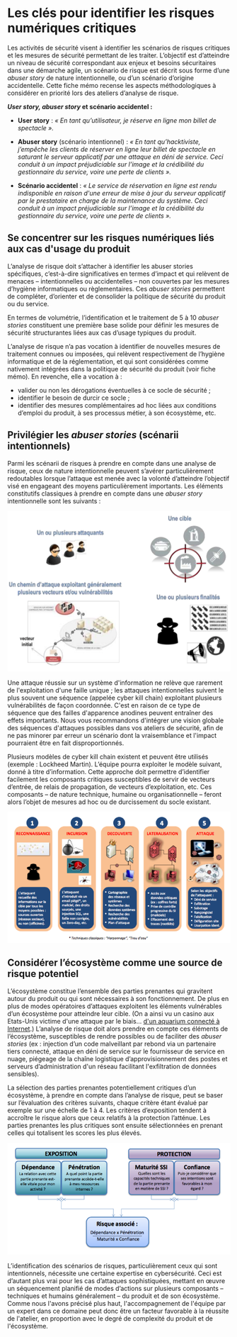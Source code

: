 # Les clés pour identifier les risques numériques critiques

Les activités de sécurité visent à identifier les scénarios de risques critiques et les mesures de sécurité permettant de les traiter. L’objectif est d’atteindre un niveau de sécurité correspondant aux enjeux et besoins sécuritaires dans une démarche agile, un scénario de risque est décrit sous forme d’une *abuser story* de nature intentionnelle, ou d’un scénario d’origine accidentelle. Cette fiche mémo recense les aspects méthodologiques à considérer en priorité lors des ateliers d’analyse de risque.

***User story, abuser story* et scénario accidentel :**

* **User story** : *« En tant qu’utilisateur, je réserve en ligne mon billet de spectacle ».*

* **Abuser story** \(scénario intentionnel\) : *« En tant qu’hacktiviste, j’empêche les clients de réserver en ligne leur billet de spectacle en saturant le serveur applicatif par une attaque en déni de service. Ceci conduit à un impact préjudiciable sur l’image et la crédibilité du gestionnaire du service, voire une perte de clients ».*

* **Scénario accidentel** : *« Le service de réservation en ligne est rendu indisponible en raison d'une erreur de mise à jour du serveur applicatif par le prestataire en charge de la maintenance du système. Ceci conduit à un impact préjudiciable sur l’image et la crédibilité du gestionnaire du service, voire une perte de clients ».*

## Se concentrer sur les risques numériques liés aux cas d'usage du produit

L’analyse de risque doit s’attacher à identifier les abuser stories spécifiques, c’est-à-dire significatives en termes d’impact et qui relèvent de menaces – intentionnelles ou accidentelles – non couvertes par les mesures d’hygiène informatiques ou règlementaires. Ces *abuser stories* permettent de compléter, d’orienter et de consolider la politique de sécurité du produit ou du service.

En termes de volumétrie, l’identification et le traitement de 5 à 10 *abuser stories* constituent une première base solide pour définir les mesures de sécurité structurantes liées aux cas d’usage typiques du produit.

L’analyse de risque n’a pas vocation à identifier de nouvelles mesures de traitement connues ou imposées, qui relèvent respectivement de l’hygiène informatique et de la réglementation, et qui sont considérées comme nativement intégrées dans la politique de sécurité du produit (voir fiche mémo). En revenche, elle a vocation à :

* valider ou non les dérogations éventuelles à ce socle de sécurité ;
* identifier le besoin de durcir ce socle ;
* identifier des mesures complémentaires ad hoc liées aux conditions d’emploi du produit, à ses processus métier, à son écosystème, etc.

## Privilégier les *abuser stories* \(scénarii intentionnels\)

Parmi les scénarii de risques à prendre en compte dans une analyse de risque, ceux de nature intentionnelle peuvent s’avérer particulièrement redoutables lorsque l’attaque est menée avec la volonté d’atteindre l’objectif visé en engageant des moyens particulièrement importants. Les éléments constitutifs classiques à prendre en compte dans une *abuser story* intentionnelle sont les suivants :

![](assets/attaque.png)

Une attaque réussie sur un système d'information ne relève que rarement de l'exploitation d'une faille unique ; les attaques intentionnelles suivent le plus souvent une séquence \(appelée cyber kill chain\) exploitant plusieurs vulnérabilités de façon coordonnée. C'est en raison de ce type de séquence que des failles d'apparence anodines peuvent entraîner des effets importants. Nous vous recommandons d'intégrer une vision globale des séquences d'attaques possibles dans vos ateliers de sécurité, afin de ne pas minorer par erreur un scénario dont la vraisemblance et l'impact pourraient être en fait disproportionnés.

Plusieurs modèles de cyber kill chain existent et peuvent être utilisés \(exemple : Lockheed Martin\). L’équipe pourra exploiter le modèle suivant, donné à titre d’information. Cette approche doit permettre d’identifier facilement les composants critiques susceptibles de servir de vecteurs d’entrée, de relais de propagation, de vecteurs d’exploitation, etc. Ces composants – de nature technique, humaine ou organisationnelle – feront alors l’objet de mesures ad hoc ou de durcissement du socle existant.

![](assets/killchain.png)

## Considérer l’écosystème comme une source de risque potentiel

L’écosystème constitue l’ensemble des parties prenantes qui gravitent autour du produit ou qui sont nécessaires à son fonctionnement. De plus en plus de modes opératoires d’attaques exploitent les éléments vulnérables d’un écosystème pour atteindre leur cible. \(On a ainsi vu un casino aux Etats-Unis victime d'une attaque par le biais… [d'un aquarium connecté à Internet](https://www.washingtonpost.com/news/innovations/wp/2017/07/21/how-a-fish-tank-helped-hack-a-casino/).\) L’analyse de risque doit alors prendre en compte ces éléments de l’écosystème, susceptibles de rendre possibles ou de faciliter des _abuser stories_ \(ex : injection d’un code malveillant par rebond via un partenaire tiers connecté, attaque en déni de service sur le fournisseur de service en nuage, piégeage de la chaîne logistique d’approvisionnement des postes et serveurs d’administration d'un réseau facilitant l'exfiltration de données sensibles\).

La sélection des parties prenantes potentiellement critiques d’un écosystème, à prendre en compte dans l’analyse de risque, peut se baser sur l’évaluation des critères suivants, chaque critère étant évalué par exemple sur une échelle de 1 à 4. Les critères d’exposition tendent à accroître le risque alors que ceux relatifs à la protection l’atténue. Les parties prenantes les plus critiques sont ensuite sélectionnées en prenant celles qui totalisent les scores les plus élevés.

![](assets/ecosysteme.png)

L’identification des scénarios de risques, particulièrement ceux qui sont intentionnels, nécessite une certaine expertise en cybersécurité. Ceci est d’autant plus vrai pour les cas d’attaques sophistiquées, mettant en œuvre un séquencement planifié de modes d’actions sur plusieurs composants – techniques et humains généralement – du produit et de son écosystème. Comme nous l'avons précisé plus haut, l'accompagnement de l'équipe par un expert dans ce domaine peut donc être un facteur favorable à la réussite de l'atelier, en proportion avec le degré de complexité du produit et de l'écosystème.

